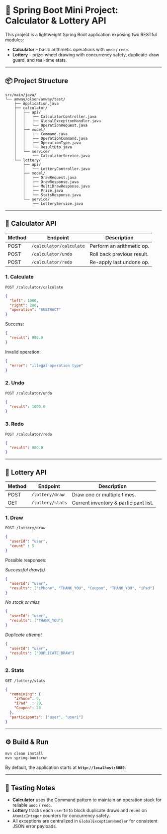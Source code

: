 # 🎯 Spring Boot Mini Project: Calculator & Lottery API

This project is a lightweight Spring Boot application exposing two RESTful modules:

- **Calculator** – basic arithmetic operations with `undo` / `redo`.
- **Lottery** – prize-wheel drawing with concurrency safety, duplicate-draw guard, and real-time stats.

---

## 📦 Project Structure

```
src/main/java/
└── amway/olson/amway/test/
    ├── Application.java
    ├── calculator/
    │   ├── api/
    │   │   ├── CalculatorController.java
    │   │   ├── GlobalExceptionHandler.java
    │   │   └── OperationRequest.java
    │   ├── model/
    │   │   ├── Command.java
    │   │   ├── OperationCommand.java
    │   │   ├── OperationType.java
    │   │   └── ResultDto.java
    │   └── service/
    │       └── CalculatorService.java
    └── lottery/
        ├── api/
        │   └── LotteryController.java
        ├── model/
        │   ├── DrawRequest.java
        │   ├── DrawResponse.java
        │   ├── MultiDrawResponse.java
        │   ├── Prize.java
        │   └── StatsResponse.java
        └── service/
            └── LotteryService.java
```

---

## 🔢 Calculator API

| Method | Endpoint                 | Description                 |
|--------|--------------------------|-----------------------------|
| POST   | `/calculator/calculate`  | Perform an arithmetic op.   |
| POST   | `/calculator/undo`       | Roll back previous result.  |
| POST   | `/calculator/redo`       | Re-apply last undone op.    |

### 1. Calculate

```http
POST /calculator/calculate
```

```json
{
  "left": 1000,
  "right": 200,
  "operation": "SUBTRACT"
}
```

Success:

```json
{
  "result": 800.0
}
```

Invalid operation:

```json
{
  "error": "illegal operation type"
}
```

### 2. Undo

```http
POST /calculator/undo
```

```json
{
  "result": 1000.0
}
```

### 3. Redo

```http
POST /calculator/redo
```

```json
{
  "result": 800.0
}
```

---

## 🎰 Lottery API

| Method | Endpoint            | Description                                   |
|--------|---------------------|-----------------------------------------------|
| POST   | `/lottery/draw`     | Draw one or multiple times.                   |
| GET    | `/lottery/stats`    | Current inventory & participant list.         |

### 1. Draw

```http
POST /lottery/draw
```

```json
{
  "userId": "user",
  "count" : 5
}
```

Possible responses:

*Successful draw(s)*

```json
{
  "userId": "user",
  "results": ["iPhone", "THANK_YOU", "Coupon", "THANK_YOU", "iPad"]
}
```

*No stock or miss*

```json
{
  "userId": "user",
  "results": ["THANK_YOU"]
}
```

*Duplicate attempt*

```json
{
  "userId": "user",
  "results": ["DUPLICATE_DRAW"]
}
```

### 2. Stats

```http
GET /lottery/stats
```

```json
{
  "remaining": {
    "iPhone": 9,
    "iPad"  : 20,
    "Coupon": 28
  },
  "participants": ["user", "user1"]
}
```

---

## ⚙️ Build & Run

```bash
mvn clean install
mvn spring-boot:run
```

By default, the application starts at **`http://localhost:8080`**.

---

## 🧪 Testing Notes

* **Calculator** uses the Command pattern to maintain an operation stack for reliable `undo` / `redo`.
* **Lottery** tracks each `userId` to block duplicate draws and relies on `AtomicInteger` counters for concurrency safety.
* All exceptions are centralized in `GlobalExceptionHandler` for consistent JSON error payloads.